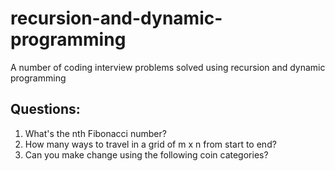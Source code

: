 # recursion-and-dynamic-programming

A number of coding interview problems solved using recursion and dynamic programming

## Questions:
1. What's the nth Fibonacci number?
2. How many ways to travel in a grid of m x n from start to end?
3. Can you make change using the following coin categories?

